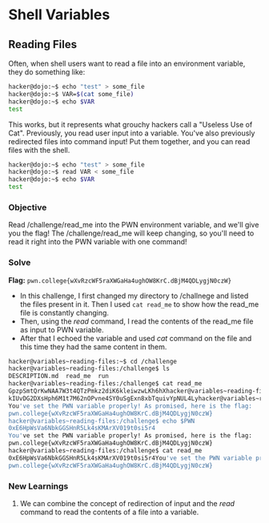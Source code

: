 # Shell Variables

## Reading Files
Often, when shell users want to read a file into an environment variable, they do something like:

```bash
hacker@dojo:~$ echo "test" > some_file
hacker@dojo:~$ VAR=$(cat some_file)
hacker@dojo:~$ echo $VAR
test
```

This works, but it represents what grouchy hackers call a "Useless Use of Cat". Previously, you read user input into a variable. You've also previously redirected files into command input! Put them together, and you can read files with the shell.

```bash
hacker@dojo:~$ echo "test" > some_file
hacker@dojo:~$ read VAR < some_file
hacker@dojo:~$ echo $VAR
test
```

### Objective 
Read /challenge/read_me into the PWN environment variable, and we'll give you the flag! The /challenge/read_me will keep changing, so you'll need to read it right into the PWN variable with one command!

### Solve
**Flag:** `pwn.college{wXvRzcWF5raXWGaHa4ughOW8KrC.dBjM4QDLygjN0czW}`

- In this challenge, I first changed my directory to /challnege and listed the files present in it. Then I used `cat read_me` to show how the read_me file is constantly changing.
- Then, using the *read* command, I read the contents of the read_me file as input to PWN variable.
- After that I echoed the variable and used *cat* command on the file and this time they had the same content in them.

```bash
hacker@variables~reading-files:~$ cd /challenge
hacker@variables~reading-files:/challenge$ ls
DESCRIPTION.md  read_me  run
hacker@variables~reading-files:/challenge$ cat read_me
GpzpSmtQrKwNAA7W3t4QTzPmkz2diK6kleiwzwLKh6hXhacker@variables~reading-files:/challenge$ cat read_me
kIUvDG2DXsHph6M1t7M62nOPvne4SY0uSgExn8xbTquivYpNUL4Lyhacker@variables~reading-files:/challenge$ read PWN < read_me
You've set the PWN variable properly! As promised, here is the flag:
pwn.college{wXvRzcWF5raXWGaHa4ughOW8KrC.dBjM4QDLygjN0czW}
hacker@variables~reading-files:/challenge$ echo $PWN
0xE6HpWsVa6NbkGGSHnR5Lk4sKMArXV019t0si5r4
You've set the PWN variable properly! As promised, here is the flag:
pwn.college{wXvRzcWF5raXWGaHa4ughOW8KrC.dBjM4QDLygjN0czW}
hacker@variables~reading-files:/challenge$ cat read_me
0xE6HpWsVa6NbkGGSHnR5Lk4sKMArXV019t0si5r4You've set the PWN variable properly! As promised, here is the flag:
pwn.college{wXvRzcWF5raXWGaHa4ughOW8KrC.dBjM4QDLygjN0czW}
```

### New Learnings
1. We can combine the concept of redirection of input and the *read* command to read the contents of a file into a variable.